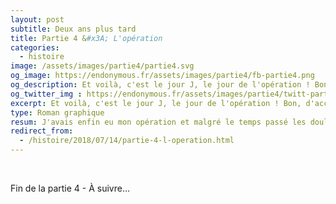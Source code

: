 ```yaml
---
layout: post
subtitle: Deux ans plus tard
title: Partie 4 &#x3A; L'opération
categories:
  - histoire
image: /assets/images/partie4/partie4.svg
og_image: https://endonymous.fr/assets/images/partie4/fb-partie4.png
og_description: Et voilà, c'est le jour J, le jour de l'opération ! Bon, d'accord je n'ai fait que dormir pendant cette opération. On pourrait alors croire que je n'ai pas grand chose à raconter mais détrompe-toi très cher lecteur car il m'arrive toujours des crasses ! Voici la partie 4 de Deux ans plus tard.
og_twitter_img : https://endonymous.fr/assets/images/partie4/twitt-partie4.png
excerpt: Et voilà, c'est le jour J, le jour de l'opération ! Bon, d'accord je n'ai fait que dormir pendant cette opération. On pourrait alors croire que je n'ai pas grand chose à raconter mais détrompe-toi très cher lecteur car il m'arrive toujours des crasses ! Voici la partie 4 de <em>Deux ans plus tard</em>.
type: Roman graphique
resum: J'avais enfin eu mon opération et malgré le temps passé les douleurs restaient. J'avais espéré qu'elle me permettre de retrouver une vie plus normale. Pleine d'interrogation j'étais retournée voir mon chirurgien gynécologue et ce dernier a trouvé le moyen de me faire comprendre le mot "chronique" dans maladie chronique de la plus douce des manières.
redirect_from:
  - /histoire/2018/07/14/partie-4-l-operation.html
---
```


<div>
    <img class="img-fluid" src="/assets/images/partie4/04- (1).png" alt="">
    <img class="img-fluid" src="/assets/images/partie4/04- (2).png" alt="">
    <img class="img-fluid" src="/assets/images/partie4/04- (3).png" alt="">
    <img class="img-fluid" src="/assets/images/partie4/04- (4).png" alt="">
    <img class="img-fluid" src="/assets/images/partie4/04- (5).png" alt="">
    <img class="img-fluid" src="/assets/images/partie4/04- (6).png" alt="">
    <img class="img-fluid" src="/assets/images/partie4/04- (7).png" alt="">
    <img class="img-fluid" src="/assets/images/partie4/04- (8).png" alt="">
    <img class="img-fluid" src="/assets/images/partie4/04- (9).png" alt="">
    <img class="img-fluid" src="/assets/images/partie4/04- (10).png" alt="">
    <img class="img-fluid" src="/assets/images/partie4/04- (11).png" alt="">
    <img class="img-fluid" src="/assets/images/partie4/04- (12).png" alt="">
    <img class="img-fluid" src="/assets/images/partie4/04- (13).png" alt="">
    <img class="img-fluid" src="/assets/images/partie4/04- (14).png" alt="">
    <img class="img-fluid" src="/assets/images/partie4/04- (15).png" alt="">
    <img class="img-fluid" src="/assets/images/partie4/04- (16).png" alt="">
    <img class="img-fluid" src="/assets/images/partie4/04- (17).png" alt="">
    <img class="img-fluid" src="/assets/images/partie4/04- (18).png" alt="">
    <img class="img-fluid" src="/assets/images/partie4/04- (19).png" alt="">
    <img class="img-fluid" src="/assets/images/partie4/04- (20).png" alt="">
    <img class="img-fluid" src="/assets/images/partie4/04- (21).png" alt="">
    <img class="img-fluid" src="/assets/images/partie4/04- (22).png" alt="">
    <img class="img-fluid" src="/assets/images/partie4/04- (23).png" alt="">
    <img class="img-fluid" src="/assets/images/partie4/04- (24).png" alt="">
    <img class="img-fluid" src="/assets/images/partie4/04- (25).png" alt="">
    <img class="img-fluid" src="/assets/images/partie4/04- (26).png" alt="">
    <img class="img-fluid" src="/assets/images/partie4/04- (27).png" alt="">
</div>
<div class="bd">
    <p class="asuivre">Fin de la partie 4 - À suivre…</p>
</div>


